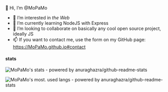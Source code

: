 👋 Hi, I’m @MoPaMo
- 👀 I’m interested in *the Web* 
- 🌱 I’m currently learning NodeJS with Express
- 💞️ I’m looking to collaborate on basically any cool open source project, ideally JS
- 📫 If you want to contact me, use the form on my GitHub page: <https://MoPaMo.github.io#contact>

<!---
MoPaMo/MoPaMo is a ✨ special ✨ repository because its `README.md` (this file) appears on your GitHub profile.
You can click the Preview link to take a look at your changes.
--->
#### stats


![MoPaMo's stats - powered by anuraghazra/github-readme-stats](https://github-readme-stats.vercel.app/api?username=MoPaMo&show_icons=true)

![MoPaMo's most. used langs - powered by anuraghazra/github-readme-stats](https://github-readme-stats.vercel.app/api/top-langs/?username=MoPaMo&layout=compact)

